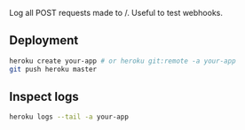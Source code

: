 Log all POST requests made to /. Useful to test webhooks.

## Deployment

```bash
heroku create your-app # or heroku git:remote -a your-app
git push heroku master
```

## Inspect logs

```bash
heroku logs --tail -a your-app
```
